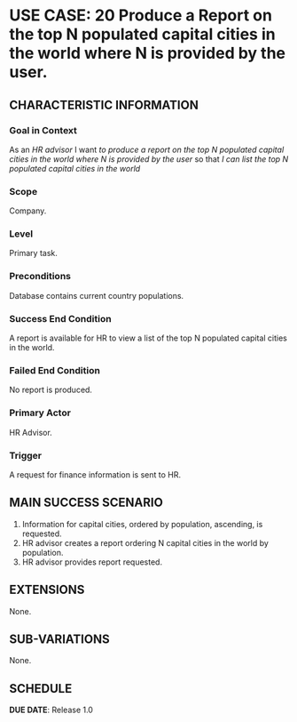 # USE CASE: 20 Produce a Report on the top N populated capital cities in the world where N is provided by the user.

## CHARACTERISTIC INFORMATION

### Goal in Context

As an *HR advisor* I want *to produce a report on the top N populated capital cities in the world where N is provided by the user* so that *I can list the top N populated capital cities in the world*

### Scope

Company.

### Level

Primary task.

### Preconditions

Database contains current country populations.

### Success End Condition

A report is available for HR to view a list of the top N populated capital cities in the world.

### Failed End Condition

No report is produced.

### Primary Actor

HR Advisor.

### Trigger

A request for finance information is sent to HR.

## MAIN SUCCESS SCENARIO

1. Information for capital cities, ordered by population, ascending, is requested.
2. HR advisor creates a report ordering N capital cities in the world by population.
3. HR advisor provides report requested.

## EXTENSIONS

None.

## SUB-VARIATIONS

None.

## SCHEDULE

**DUE DATE**: Release 1.0